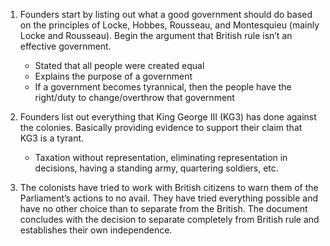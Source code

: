 
1) Founders start by listing out what a good government should do based on the principles of Locke, Hobbes, Rousseau, and Montesquieu (mainly Locke and Rousseau). Begin the argument that British rule isn’t an effective government. 
	- Stated that all people were created equal
	- Explains the purpose of a government
	- If a government becomes tyrannical, then the people have the right/duty to change/overthrow that government 

2) Founders list out everything that King George III (KG3) has done against the colonies. Basically providing evidence to support their claim that KG3 is a tyrant.
	- Taxation without representation, eliminating representation in decisions, having a standing army, quartering soldiers, etc.

3) The colonists have tried to work with British citizens to warn them of the Parliament’s actions to no avail. They have tried everything possible and have no other choice than to separate from the British. The document concludes with the decision to separate completely from British rule and establishes their own independence. 


